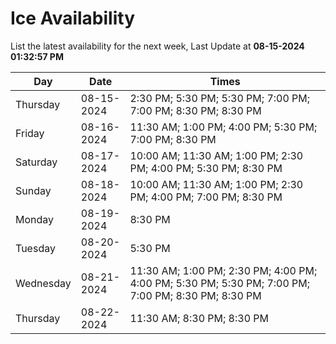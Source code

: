 # Ice Availability

List the latest availability for the next week, Last Update at **08-15-2024 01:32:57 PM**

| Day         | Date        | Times       |
| ----------- | ----------- | ----------- |
|Thursday|08-15-2024|2:30 PM; 5:30 PM; 5:30 PM; 7:00 PM; 7:00 PM; 8:30 PM; 8:30 PM|
|Friday|08-16-2024|11:30 AM; 1:00 PM; 4:00 PM; 5:30 PM; 7:00 PM; 8:30 PM|
|Saturday|08-17-2024|10:00 AM; 11:30 AM; 1:00 PM; 2:30 PM; 4:00 PM; 5:30 PM; 8:30 PM|
|Sunday|08-18-2024|10:00 AM; 11:30 AM; 1:00 PM; 2:30 PM; 4:00 PM; 7:00 PM; 8:30 PM|
|Monday|08-19-2024|8:30 PM|
|Tuesday|08-20-2024|5:30 PM|
|Wednesday|08-21-2024|11:30 AM; 1:00 PM; 2:30 PM; 4:00 PM; 4:00 PM; 5:30 PM; 5:30 PM; 7:00 PM; 7:00 PM; 8:30 PM; 8:30 PM|
|Thursday|08-22-2024|11:30 AM; 8:30 PM; 8:30 PM|
